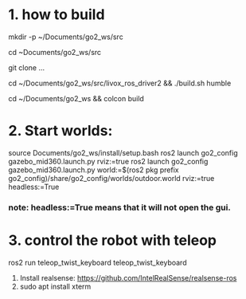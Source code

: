 # 1. how to build
mkdir -p ~/Documents/go2_ws/src

cd ~Documents/go2_ws/src

git clone ...

cd ~/Documents/go2_ws/src/livox_ros_driver2 && ./build.sh humble

cd ~/Documents/go2_ws && colcon build


# 2. Start worlds:
source Documents/go2_ws/install/setup.bash
ros2 launch go2_config gazebo_mid360.launch.py rviz:=true
ros2 launch go2_config gazebo_mid360.launch.py world:=$(ros2 pkg prefix go2_config)/share/go2_config/worlds/outdoor.world rviz:=true headless:=True

### note: headless:=True means that it will not open the gui.

# 3. control the robot with teleop
ros2 run teleop_twist_keyboard teleop_twist_keyboard














1. Install realsense: https://github.com/IntelRealSense/realsense-ros
2. sudo apt install xterm

